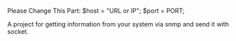Please Change This Part:
$host    = "URL or IP";
$port    = PORT;

A project for getting information from your system via snmp and send it with socket.
